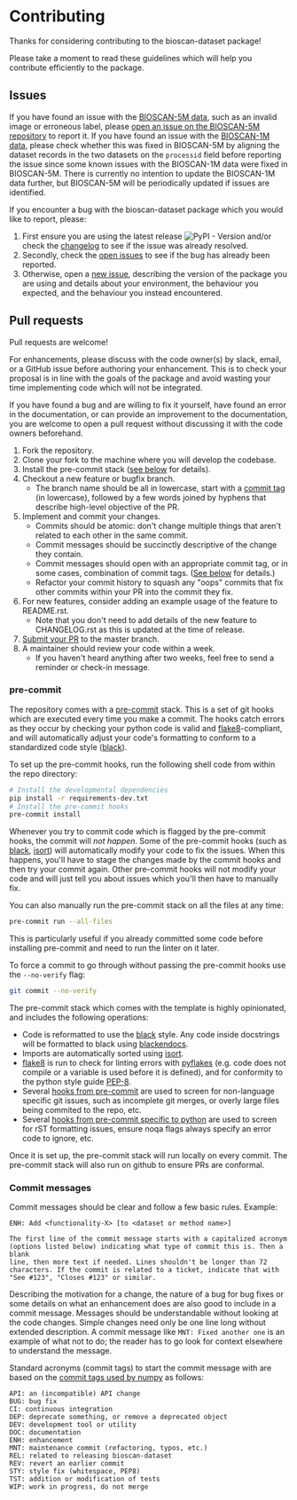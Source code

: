 Contributing
============

Thanks for considering contributing to the bioscan-dataset package!

Please take a moment to read these guidelines which will help you contribute
efficiently to the package.


Issues
------

If you have found an issue with the [BIOSCAN-5M data](https://zenodo.org/records/11973457),
such as an invalid image or erroneous label, please
[open an issue on the BIOSCAN-5M repository](https://github.com/bioscan-ml/BIOSCAN-5M/issues/new/choose)
to report it.
If you have found an issue with the [BIOSCAN-1M data](https://zenodo.org/records/8030065),
please check whether this was fixed in BIOSCAN-5M by aligning the dataset
records in the two datasets on the `processid` field before reporting the
issue since some known issues with the BIOSCAN-1M data were fixed in
BIOSCAN-5M.
There is currently no intention to update the BIOSCAN-1M data further, but
BIOSCAN-5M will be periodically updated if issues are identified.

If you encounter a bug with the bioscan-dataset package which you would like
to report, please:
1. First ensure you are using the latest release
   ![PyPI - Version](https://img.shields.io/pypi/v/bioscan-dataset)
   and/or check the [changelog](https://github.com/bioscan-ml/dataset/blob/master/CHANGELOG.rst)
   to see if the issue was already resolved.
2. Secondly, check the [open issues](https://github.com/bioscan-ml/dataset/issues)
   to see if the bug has already been reported.
3. Otherwise, open a [new issue](https://github.com/bioscan-ml/dataset/issues/new/choose),
   describing the version of the package you are using and details about your
   environment, the behaviour you expected, and the behaviour you instead
   encountered.


Pull requests
-------------

Pull requests are welcome!

For enhancements, please discuss with the code owner(s) by slack, email, or a
GitHub issue before authoring your enhancement. This is to check your proposal
is in line with the goals of the package and avoid wasting your time
implementing code which will not be integrated.

If you have found a bug and are willing to fix it yourself, have found an error
in the documentation, or can provide an improvement to the documentation, you
are welcome to open a pull request without discussing it with the code owners
beforehand.

1. Fork the repository.
2. Clone your fork to the machine where you will develop the codebase.
3. Install the pre-commit stack ([see below](#pre-commit) for details).
4. Checkout a new feature or bugfix branch.
    - The branch name should be all in lowercase,
      start with a [commit tag](#commit-messages) (in lowercase),
      followed by a few words joined by hyphens that describe high-level
      objective of the PR.
5. Implement and commit your changes.
    - Commits should be atomic: don't change multiple things that aren't related to each other in the same commit.
    - Commit messages should be succinctly descriptive of the change they contain.
    - Commit messages should open with an appropriate commit tag, or in some cases, combination of commit tags.
      ([See below](#commit-messages) for details.)
    - Refactor your commit history to squash any "oops" commits that fix other commits within your PR into the commit they fix.
6. For new features, consider adding an example usage of the feature to README.rst.
    - Note that you don't need to add details of the new feature to CHANGELOG.rst as this is updated at the time of release.
7. [Submit your PR](https://github.com/bioscan-ml/dataset/compare) to the master branch.
8. A maintainer should review your code within a week.
    - If you haven't heard anything after two weeks, feel free to send a reminder or check-in message.


### pre-commit

The repository comes with a [pre-commit](https://pre-commit.com/) stack.
This is a set of git hooks which are executed every time you make a commit.
The hooks catch errors as they occur by checking your python code is valid and
[flake8](https://flake8.pycqa.org/)-compliant, and will automatically
adjust your code's formatting to conform to a standardized code style
([black](https://github.com/psf/black)).

To set up the pre-commit hooks, run the following shell code from within the repo directory:

```bash
# Install the developmental dependencies
pip install -r requirements-dev.txt
# Install the pre-commit hooks
pre-commit install
```

Whenever you try to commit code which is flagged by the pre-commit
hooks, the commit will *not happen*. Some of the pre-commit hooks
(such as [black](https://github.com/psf/black),
[isort](https://github.com/timothycrosley/isort)) will automatically
modify your code to fix the issues. When this happens, you'll have to
stage the changes made by the commit hooks and then try your commit
again. Other pre-commit hooks will not modify your code and will just
tell you about issues which you'll then have to manually fix.

You can also manually run the pre-commit stack on all the files at any time:
```bash
pre-commit run --all-files
```
This is particularly useful if you already committed some code before
installing pre-commit and need to run the linter on it later.

To force a commit to go through without passing the pre-commit hooks use the `--no-verify` flag:
```bash
git commit --no-verify
```

The pre-commit stack which comes with the template is highly
opinionated, and includes the following operations:

- Code is reformatted to use the [black](https://github.com/psf/black)
  style. Any code inside docstrings will be formatted to black using
  [blackendocs](https://github.com/asottile/blacken-docs).
- Imports are automatically sorted using
  [isort](https://github.com/timothycrosley/isort).
- [flake8](https://flake8.pycqa.org/) is run to check for
  linting errors with [pyflakes](https://github.com/PyCQA/pyflakes)
  (e.g. code does not compile or a variable is used before it is defined),
  and for conformity to the python style guide
  [PEP-8](https://www.python.org/dev/peps/pep-0008/).
- Several [hooks from pre-commit](https://github.com/pre-commit/pre-commit-hooks)
  are used to screen for non-language specific git issues, such as incomplete
  git merges, or overly large files being commited to the repo, etc.
- Several [hooks from pre-commit specific to python](https://github.com/pre-commit/pygrep-hooks)
  are used to screen for rST formatting issues, ensure noqa flags always
  specify an error code to ignore, etc.

Once it is set up, the pre-commit stack will run locally on every commit.
The pre-commit stack will also run on github to ensure PRs are conformal.


### Commit messages

Commit messages should be clear and follow a few basic rules. Example:

    ENH: Add <functionality-X> [to <dataset or method name>]

    The first line of the commit message starts with a capitalized acronym
    (options listed below) indicating what type of commit this is. Then a blank
    line, then more text if needed. Lines shouldn't be longer than 72
    characters. If the commit is related to a ticket, indicate that with
    "See #123", "Closes #123" or similar.

Describing the motivation for a change, the nature of a bug for bug fixes or
some details on what an enhancement does are also good to include in a commit
message. Messages should be understandable without looking at the code changes.
Simple changes need only be one line long without extended description.
A commit message like `MNT: Fixed another one` is an example of what not to do;
the reader has to go look for context elsewhere to understand the message.

Standard acronyms (commit tags) to start the commit message with are based on
the [commit tags used by numpy](https://numpy.org/doc/2.2/dev/development_workflow.html#writing-the-commit-message)
as follows:

    API: an (incompatible) API change
    BUG: bug fix
    CI: continuous integration
    DEP: deprecate something, or remove a deprecated object
    DEV: development tool or utility
    DOC: documentation
    ENH: enhancement
    MNT: maintenance commit (refactoring, typos, etc.)
    REL: related to releasing bioscan-dataset
    REV: revert an earlier commit
    STY: style fix (whitespace, PEP8)
    TST: addition or modification of tests
    WIP: work in progress, do not merge
